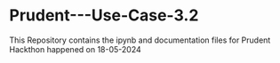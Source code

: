 # Prudent---Use-Case-3.2
This Repository contains the ipynb and documentation files for Prudent Hackthon happened on 18-05-2024
